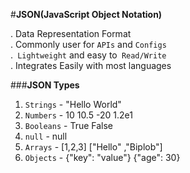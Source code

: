 #**JSON(JavaScript Object Notation)**

. Data Representation Format <br>
. Commonly user for `APIs` and `Configs` <br>
.` Lightweight` and easy to` Read/Write` <br>
. Integrates Easily with most languages <br>

###**JSON Types**

1. `Strings` 	- "Hello World" 
2. `Numbers` 	- 10	10.5	-20		1.2e1
3. `Booleans`	- True	False
4. `null`		- null 
5. `Arrays`		- [1,2,3] 	["Hello" ,"Biplob"] 
6. `Objects`	- {"key": "value"}	{"age": 30}